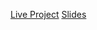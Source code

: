 
[Live Project](https://mirceah99.github.io/proiect-xis/)
[Slides](https://docs.google.com/presentation/d/1WRVEIwN0RhVjHbWGhdpst5Bh-4Ae7qxWUNgXjtXNc5g/edit?usp=sharing)
